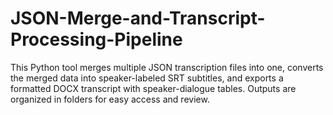 # JSON-Merge-and-Transcript-Processing-Pipeline
This Python tool merges multiple JSON transcription files into one, converts the merged data into speaker-labeled SRT subtitles, and exports a formatted DOCX transcript with speaker-dialogue tables. Outputs are organized in folders for easy access and review.

